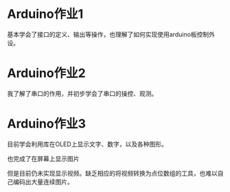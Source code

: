# Arduino作业1
基本学会了接口的定义、输出等操作，也理解了如何实现使用arduino板控制外设。
# Arduino作业2
我了解了串口的作用，并初步学会了串口的操控、观测。
# Arduino作业3
目前学会利用库在OLED上显示文字、数字，以及各种图形。

也完成了在屏幕上显示图片

但是目前仍未实现显示视频。缺乏相应的将视频转换为点位数组的工具，也难以自己编码出大量连续图片。